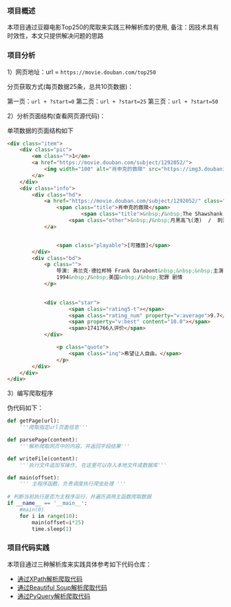 ### 项目概述

本项目通过豆瓣电影Top250的爬取来实践三种解析库的使用, 备注：因技术具有时效性，本文只提供解决问题的思路

### 项目分析

1）网页地址：url = `https://movie.douban.com/top250`

分页获取方式(每页数据25条，总共10页数据)：

第一页：`url + ?start=0`
第二页：`url + ?start=25`
第三页：`url + ?start=50`

2）分析页面结构(查看网页源代码)：

单项数据的页面结构如下

```html
<div class="item">
    <div class="pic">
        <em class="">1</em>
        <a href="https://movie.douban.com/subject/1292052/">
            <img width="100" alt="肖申克的救赎" src="https://img3.doubanio.com/view/photo/s_ratio_poster/public/p480747492.webp" class="">
        </a>
    </div>
    <div class="info">
        <div class="hd">
            <a href="https://movie.douban.com/subject/1292052/" class="">
                <span class="title">肖申克的救赎</span>
                        <span class="title">&nbsp;/&nbsp;The Shawshank Redemption</span>
                    <span class="other">&nbsp;/&nbsp;月黑高飞(港)  /  刺激1995(台)</span>
            </a>


                <span class="playable">[可播放]</span>
        </div>
        <div class="bd">
            <p class="">
                导演: 弗兰克·德拉邦特 Frank Darabont&nbsp;&nbsp;&nbsp;主演: 蒂姆·罗宾斯 Tim Robbins /...<br>
                1994&nbsp;/&nbsp;美国&nbsp;/&nbsp;犯罪 剧情
            </p>

            
            <div class="star">
                    <span class="rating5-t"></span>
                    <span class="rating_num" property="v:average">9.7</span>
                    <span property="v:best" content="10.0"></span>
                    <span>1741766人评价</span>
            </div>

                <p class="quote">
                    <span class="inq">希望让人自由。</span>
                </p>
        </div>
    </div>
</div>
```

3）编写爬取程序

伪代码如下：

```python
def getPage(url):
    '''爬取指定url页面信息'''

def parsePage(content):
    '''解析爬取网页中的内容，并返回字段结果'''

def writeFile(content):
    '''执行文件追加写操作, 在这里可以存入本地文件或数据库'''

def main(offset):
    ''' 主程序函数，负责调度执行爬虫处理 '''
    
# 判断当前执行是否为主程序运行，并遍历调用主函数爬取数据
if __name__ == '__main__':
    #main(0)
    for i in range(10):
        main(offset=i*25)
        time.sleep(1)

```

### 项目代码实践

本项目通过三种解析库来实践具体参考如下代码仓库：

- [通过XPath解析爬取代码](https://github.com/johnnynode/python-spider/blob/master/basic/contents/code/pro5.py)
- [通过Beautiful Soup解析爬取代码](https://github.com/johnnynode/python-spider/blob/master/basic/contents/code/pro6.py)
- [通过PyQuery解析爬取代码](https://github.com/johnnynode/python-spider/blob/master/basic/contents/code/pro7.py)
